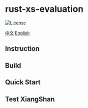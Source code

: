 # **rust-xs-evaluation**
[![License](https://img.shields.io/badge/license-MIT-blue.svg)](LICENSE)

[中文](./README.md) [English](./README_en.md)  

## Instruction

## Build

## Quick Start

## Test XiangShan
